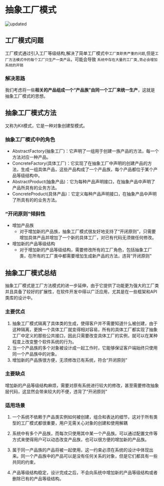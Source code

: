 # 抽象工厂模式

![updated](https://img.shields.io/eclipse-marketplace/last-update/notepad4e.svg)

## 工厂模式问题

工厂模式通过引入工厂等级结构,解决了简单工厂模式中`工厂类职责严重的问题`,但是`工厂方法模式中的每个工厂只生产一类产品`，可能会导致 `系统中存在大量的工厂类,势必会增加系统的开销`

### 解决思路

我们考虑将一些**相关的产品组成一个“产品族”由同一个工厂来统一生产**，这就是抽象工厂模式的思想。

## 抽象工厂模式方法

又称为Kit模式，它是一种对象创建型模式。

### 抽象工厂模式中的角色

* AbstractFactory(抽象工厂)：它声明了一组用于创建一族产品的方法，每一个方法对应一种产品。
* ConcreteFactory(具体工厂)：它实现了在抽象工厂中声明的创建产品的方法，生成一组具体产品，这些产品构成了一个产品族，每个产品都位于某个产品等级结构中。
* AbstractProduct(抽象产品)：它为每种产品声明接口，在抽象产品中声明了产品所具有的业务方法。
* ConcreteProduct(具体产品)：它定义每种产品声明接口，在抽象产品中声明了所具有的的业务方法。

### “开闭原则”倾斜性

* 增加产品族
    * 对于增加新的产品族，抽象工厂模式很友好地支持了“开闭原则”，只需要增加具体产品并增加了一个新的具体工厂，对已有代码无须做任何修改。
* 增加新的产品等级结构
    * 对于增加新的产品等级结构，需要修改所有的工厂角色，包括抽象工厂类，在所有的工厂类中都需要增加生成新产品的方法，违背“开闭原则”
    

## 抽象工厂模式总结

抽象工厂模式是工厂方法模式的进一步延伸，由于它提供了功能更为强大的工厂类并且具备了较好的扩展性，在软件开发中得以广泛应用，尤其是在一些框架和API类库的设计中。

### 主要优点

1. 抽象工厂模式隔离了具体类的生成，使得客户并不需要知道什么被创建，由于这种隔离，更换一个具体工厂就变得相对容易，所有的具体工厂都实现了抽象工厂中定义的那些公共接口，因此只需要改变具体工厂的实例，就可以在某种程度上改变整个软件系统的行为。
2. 当一个产品族的多个对象被设计成一起工作时，它能够保证客户端始终只使用同一个产品族中的对象。
3. 增加新的产品族很方便，无须修改已有系统，符合“开闭原则”

### 主要缺点

增加新的产品等级结构麻烦，需要对原有系统进行较大的修改，甚至需要修改抽象层代码，这显然会带来较大的不便，违背了“开闭原则”

### 适用场景

1. 一个系统不依赖于产品类实例如何被创建，组合和表达的细节，这对于所有类型的工厂模式都很重要，用户无需关心对象的创建和使用解耦

2. 系统中有多个产品族，而每次只使用其中某一个产品族。可以通过配置文件等方式来使得用户可以动态改变产品族，也可以很方便的增加新的产品族。

3. 属于同一产品族的产品将被一起使用，这一约束必须在系统的设计中体现出来。同一个产品族中的产品可以是没有任何关系的对象，但是它们都具有一些共同的约束，

4. 产品等级结构稳定，设计完成之后，不会向系统中增加新的产品等级结构或者删除已有的产品等级结构。